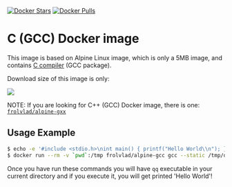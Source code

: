 [![Docker Stars](https://img.shields.io/docker/stars/frolvlad/alpine-gcc.svg?style=flat-square)](https://hub.docker.com/r/frolvlad/alpine-gcc/)
[![Docker Pulls](https://img.shields.io/docker/pulls/frolvlad/alpine-gcc.svg?style=flat-square)](https://hub.docker.com/r/frolvlad/alpine-gcc/)


C (GCC) Docker image
====================

This image is based on Alpine Linux image, which is only a 5MB image, and contains
[C compiler](https://gcc.gnu.org/) (GCC package).

Download size of this image is only:

[![](https://images.microbadger.com/badges/image/frolvlad/alpine-gcc.svg)](http://microbadger.com/images/frolvlad/alpine-gcc "Get your own image badge on microbadger.com")

NOTE: If you are looking for C++ (GCC) Docker image, there is one: [`frolvlad/alpine-gxx`](https://hub.docker.com/r/frolvlad/alpine-gxx/)

Usage Example
-------------

```bash
$ echo -e '#include <stdio.h>\nint main() { printf("Hello World\\n"); }' > qq.c
$ docker run --rm -v `pwd`:/tmp frolvlad/alpine-gcc gcc --static /tmp/qq.c -o /tmp/qq
```

Once you have run these commands you will have `qq` executable in your current directory and if you
execute it, you will get printed 'Hello World'!
